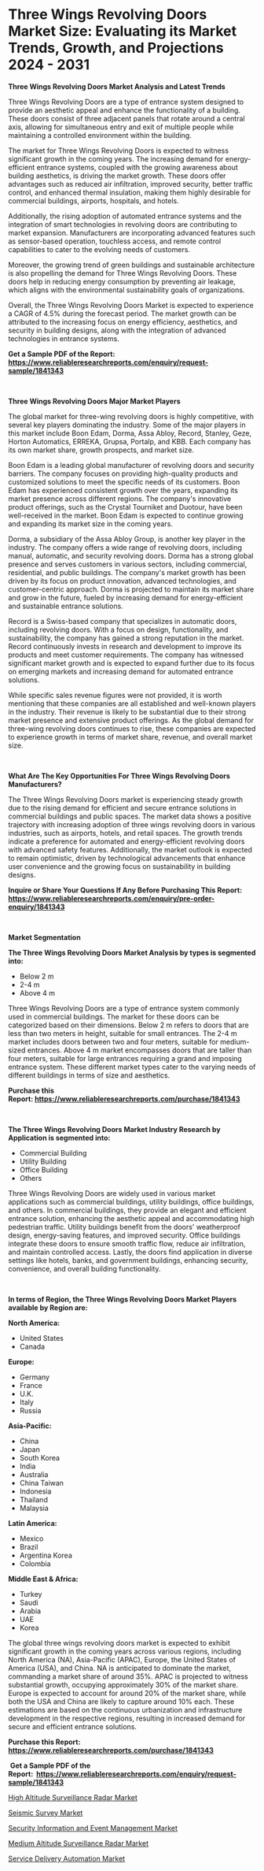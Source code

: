 <p><h1>Three Wings Revolving Doors Market Size: Evaluating its Market Trends, Growth, and Projections 2024 - 2031</h1></p><p><strong>Three Wings Revolving Doors Market Analysis and Latest Trends</strong></p>
<p><p>Three Wings Revolving Doors are a type of entrance system designed to provide an aesthetic appeal and enhance the functionality of a building. These doors consist of three adjacent panels that rotate around a central axis, allowing for simultaneous entry and exit of multiple people while maintaining a controlled environment within the building.</p><p>The market for Three Wings Revolving Doors is expected to witness significant growth in the coming years. The increasing demand for energy-efficient entrance systems, coupled with the growing awareness about building aesthetics, is driving the market growth. These doors offer advantages such as reduced air infiltration, improved security, better traffic control, and enhanced thermal insulation, making them highly desirable for commercial buildings, airports, hospitals, and hotels.</p><p>Additionally, the rising adoption of automated entrance systems and the integration of smart technologies in revolving doors are contributing to market expansion. Manufacturers are incorporating advanced features such as sensor-based operation, touchless access, and remote control capabilities to cater to the evolving needs of customers.</p><p>Moreover, the growing trend of green buildings and sustainable architecture is also propelling the demand for Three Wings Revolving Doors. These doors help in reducing energy consumption by preventing air leakage, which aligns with the environmental sustainability goals of organizations.</p><p>Overall, the Three Wings Revolving Doors Market is expected to experience a CAGR of 4.5% during the forecast period. The market growth can be attributed to the increasing focus on energy efficiency, aesthetics, and security in building designs, along with the integration of advanced technologies in entrance systems.</p></p>
<p><strong>Get a Sample PDF of the Report:&nbsp; <a href="https://www.reliableresearchreports.com/enquiry/request-sample/1841343">https://www.reliableresearchreports.com/enquiry/request-sample/1841343</a></strong></p>
<p>&nbsp;</p>
<p><strong>Three Wings Revolving Doors Major Market Players</strong></p>
<p><p>The global market for three-wing revolving doors is highly competitive, with several key players dominating the industry. Some of the major players in this market include Boon Edam, Dorma, Assa Abloy, Record, Stanley, Geze, Horton Automatics, ERREKA, Grupsa, Portalp, and KBB. Each company has its own market share, growth prospects, and market size.</p><p>Boon Edam is a leading global manufacturer of revolving doors and security barriers. The company focuses on providing high-quality products and customized solutions to meet the specific needs of its customers. Boon Edam has experienced consistent growth over the years, expanding its market presence across different regions. The company's innovative product offerings, such as the Crystal Tourniket and Duotour, have been well-received in the market. Boon Edam is expected to continue growing and expanding its market size in the coming years.</p><p>Dorma, a subsidiary of the Assa Abloy Group, is another key player in the industry. The company offers a wide range of revolving doors, including manual, automatic, and security revolving doors. Dorma has a strong global presence and serves customers in various sectors, including commercial, residential, and public buildings. The company's market growth has been driven by its focus on product innovation, advanced technologies, and customer-centric approach. Dorma is projected to maintain its market share and grow in the future, fueled by increasing demand for energy-efficient and sustainable entrance solutions.</p><p>Record is a Swiss-based company that specializes in automatic doors, including revolving doors. With a focus on design, functionality, and sustainability, the company has gained a strong reputation in the market. Record continuously invests in research and development to improve its products and meet customer requirements. The company has witnessed significant market growth and is expected to expand further due to its focus on emerging markets and increasing demand for automated entrance solutions.</p><p>While specific sales revenue figures were not provided, it is worth mentioning that these companies are all established and well-known players in the industry. Their revenue is likely to be substantial due to their strong market presence and extensive product offerings. As the global demand for three-wing revolving doors continues to rise, these companies are expected to experience growth in terms of market share, revenue, and overall market size.</p></p>
<p>&nbsp;</p>
<p><strong>What Are The Key Opportunities For Three Wings Revolving Doors Manufacturers?</strong></p>
<p><p>The Three Wings Revolving Doors market is experiencing steady growth due to the rising demand for efficient and secure entrance solutions in commercial buildings and public spaces. The market data shows a positive trajectory with increasing adoption of three wings revolving doors in various industries, such as airports, hotels, and retail spaces. The growth trends indicate a preference for automated and energy-efficient revolving doors with advanced safety features. Additionally, the market outlook is expected to remain optimistic, driven by technological advancements that enhance user convenience and the growing focus on sustainability in building designs.</p></p>
<p><strong>Inquire or Share Your Questions If Any Before Purchasing This Report: <a href="https://www.reliableresearchreports.com/enquiry/pre-order-enquiry/1841343">https://www.reliableresearchreports.com/enquiry/pre-order-enquiry/1841343</a></strong></p>
<p>&nbsp;</p>
<p><strong>Market Segmentation</strong></p>
<p><strong>The Three Wings Revolving Doors Market Analysis by types is segmented into:</strong></p>
<p><ul><li>Below 2 m</li><li>2-4 m</li><li>Above 4 m</li></ul></p>
<p><p>Three Wings Revolving Doors are a type of entrance system commonly used in commercial buildings. The market for these doors can be categorized based on their dimensions. Below 2 m refers to doors that are less than two meters in height, suitable for small entrances. The 2-4 m market includes doors between two and four meters, suitable for medium-sized entrances. Above 4 m market encompasses doors that are taller than four meters, suitable for large entrances requiring a grand and imposing entrance system. These different market types cater to the varying needs of different buildings in terms of size and aesthetics.</p></p>
<p><strong>Purchase this Report:&nbsp;<a href="https://www.reliableresearchreports.com/purchase/1841343">https://www.reliableresearchreports.com/purchase/1841343</a></strong></p>
<p>&nbsp;</p>
<p><strong>The Three Wings Revolving Doors Market Industry Research by Application is segmented into:</strong></p>
<p><ul><li>Commercial Building</li><li>Utility Building</li><li>Office Building</li><li>Others</li></ul></p>
<p><p>Three Wings Revolving Doors are widely used in various market applications such as commercial buildings, utility buildings, office buildings, and others. In commercial buildings, they provide an elegant and efficient entrance solution, enhancing the aesthetic appeal and accommodating high pedestrian traffic. Utility buildings benefit from the doors' weatherproof design, energy-saving features, and improved security. Office buildings integrate these doors to ensure smooth traffic flow, reduce air infiltration, and maintain controlled access. Lastly, the doors find application in diverse settings like hotels, banks, and government buildings, enhancing security, convenience, and overall building functionality.</p></p>
<p>&nbsp;</p>
<p><strong>In terms of Region, the Three Wings Revolving Doors Market Players available by Region are:</strong></p>
<p>
    <p> <strong> North America: </strong>
        <ul>
            <li>United States</li>
            <li>Canada</li>
        </ul>
        </p> 
    <p> <strong> Europe: </strong>
        <ul>
            <li>Germany</li>
            <li>France</li>
            <li>U.K.</li>
            <li>Italy</li>
            <li>Russia</li>
        </ul>
        </p> 
    <p> <strong> Asia-Pacific: </strong>
        <ul>
            <li>China</li>
            <li>Japan</li>
            <li>South Korea</li>
            <li>India</li>
            <li>Australia</li>
            <li>China Taiwan</li>
            <li>Indonesia</li>
            <li>Thailand</li>
            <li>Malaysia</li>
        </ul>
        </p> 
    <p> <strong> Latin America: </strong>
        <ul>
            <li>Mexico</li>
            <li>Brazil</li>
            <li>Argentina Korea</li>
            <li>Colombia</li>
        </ul>
        </p> 
    <p> <strong> Middle East & Africa: </strong>
        <ul>
            <li>Turkey</li>
            <li>Saudi</li>
            <li>Arabia</li>
            <li>UAE</li>
            <li>Korea</li>
        </ul>
    </p>
    </p>
<p><p>The global three wings revolving doors market is expected to exhibit significant growth in the coming years across various regions, including North America (NA), Asia-Pacific (APAC), Europe, the United States of America (USA), and China. NA is anticipated to dominate the market, commanding a market share of around 35%. APAC is projected to witness substantial growth, occupying approximately 30% of the market share. Europe is expected to account for around 20% of the market share, while both the USA and China are likely to capture around 10% each. These estimations are based on the continuous urbanization and infrastructure development in the respective regions, resulting in increased demand for secure and efficient entrance solutions.</p></p>
<p><strong>Purchase this Report: <a href="https://www.reliableresearchreports.com/purchase/1841343">https://www.reliableresearchreports.com/purchase/1841343</a></strong></p>
<p>&nbsp;<strong>Get a Sample PDF of the Report:&nbsp;&nbsp;<a href="https://www.reliableresearchreports.com/enquiry/request-sample/1841343">https://www.reliableresearchreports.com/enquiry/request-sample/1841343</a></strong></p>
<p><strong></strong></p>
<p><p><a href="https://github.com/rexevange/Market-Research-Report-List-2/blob/main/high-altitude-surveillance-radar-market.md">High Altitude Surveillance Radar Market</a></p><p><a href="https://medium.com/@evertkohler82/decoding-seismic-survey-market-metrics-market-share-trends-and-growth-patterns-ee71eddbe2a3">Seismic Survey Market</a></p><p><a href="https://medium.com/@evertkohler82/security-information-and-event-management-market-size-and-market-trends-complete-industry-overview-7c29e490da03">Security Information and Event Management Market</a></p><p><a href="https://github.com/lilstefpacute/Market-Research-Report-List-2/blob/main/medium-altitude-surveillance-radar-market.md">Medium Altitude Surveillance Radar Market</a></p><p><a href="https://medium.com/@evertkohler82/service-delivery-automation-market-insight-market-trends-growth-forecasted-from-2023-to-2030-1a63f509c9c0">Service Delivery Automation Market</a></p></p>